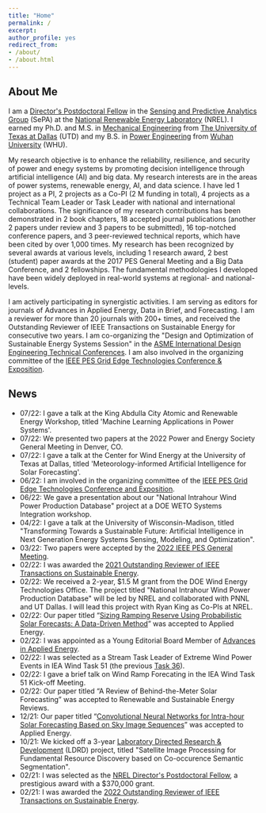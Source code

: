 ```yaml
---
title: "Home" 
permalink: /
excerpt: 
author_profile: yes
redirect_from:
- /about/
- /about.html
---
```

About Me
------
I am a [Director's Postdoctoral Fellow](https://www.nrel.gov/research/staff/cong-feng.html) in the [Sensing and Predictive Analytics Group](https://www.nrel.gov/grid/sensing-predictive-analytics.html) (SePA) at the [National Renewable Energy Laboratory](https://www.nrel.gov) (NREL). I earned my Ph.D. and M.S. in [Mechanical Engineering](https://me.utdallas.edu) from [The University of Texas at Dallas](https://www.utdallas.edu) (UTD) and my B.S. in [Power Engineering](https://en.whu.edu.cn/pmc/Departments___Groups/Department__of_Power_Engineering.htm) from [Wuhan University](https://en.whu.edu.cn) (WHU).

My research objective is to enhance the reliability, resilience, and security of power and enegy systems by promoting decision intelligence through artificial intelligence (AI) and big data. My research interests are in the areas of power systems, renewable energy, AI, and data science. I have led 1 project as a PI, 2 projects as a Co-PI (2 M funding in total), 4 projects as a Technical Team Leader or Task Leader with national and international collaborations. The significance of my research contributions has been demonstrated in 2 book chapters, 18 accepted journal publications (another 2 papers under review and 3 papers to be submitted), 16 top-notched conference papers, and 3 peer-reviewed technical reports, which have been cited by over 1,000 times. My research has been recognized by several awards at various levels, including 1 research award, 2 best (student) paper awards at the 2017 PES General Meeting and a Big Data Conference, and 2 fellowships. The fundamental methodologies I developed have been widely deployed in real-world systems at regional- and national-levels. 

I am actively participating in synergistic activities. I am serving as editors for journals of Advances in Applied Energy, Data in Brief, and Forecasting. I am a reviewer for more than 20 journals with 200+ times, and received the Outstanding Reviewer of IEEE Transactions on Sustainable Energy for consecutive two years. I am co-organizing the "Design and Optimization of Sustainable Energy Systems Session" in the [ASME International Design Engineering Technical Conferences](https://event.asme.org/IDETC-CIE/Program). I am also involved in the organizing committee of the [IEEE PES Grid Edge Technologies Conference & Exposition](https://pes-gridedge.org).

News
------
* 07/22: I gave a talk at the King Abdulla City Atomic and Renewable Energy Workshop, titled 'Machine Learning Applications in Power Systems'. 
* 07/22: We presented two papers at the 2022 Power and Energy Society General Meeting in Denver, CO. 
* 07/22: I gave a talk at the Center for Wind Energy at the University of Texas at Dallas, titled 'Meteorology-informed Artificial Intelligence for Solar Forecasting'. 
* 06/22: I am involved in the organizing committee of the [IEEE PES Grid Edge Technologies Conference and Exposition](https://pes-gridedge.org). 
* 06/22: We gave a presentation about our "National Intrahour Wind Power Production Database" project at a DOE WETO Systems Integration workshop. 
* 04/22: I gave a talk at the University of Wisconsin-Madison, titled "Transforming Towards a Sustainable Future: Artificial Intelligence in Next Generation Energy Systems Sensing, Modeling, and Optimization".
* 03/22: Two papers were accepted by the [2022 IEEE PES General Meeting](https://pes-gm.org).
* 02/22: I was awarded the [2021 Outstanding Reviewer of IEEE Transactions on Sustainable Energy](https://www.ieee-pes.org/images/files/TSTE_Outstanding_Reviewers_with_Affiliations_ONLY.pdf). 
* 02/22: We received a 2-year, $1.5 M grant from the DOE Wind Energy Technologies Office. The project titled "National Intrahour Wind Power Production Database" will be led by NREL and collaborated with PNNL and UT Dallas. I will lead this project with Ryan King as Co-PIs at NREL.
* 02/22: Our paper titled “[Sizing Ramping Reserve Using Probabilistic Solar Forecasts: A Data-Driven Method](https://www.sciencedirect.com/science/article/abs/pii/S0306261922002574)” was accepted to Applied Energy.
* 02/22: I was appointed as a Young Editorial Board Member of [Advances in Applied Energy](https://www.sciencedirect.com/journal/Advances-in-Applied-Energy).
* 02/22: I was selected as a Stream Task Leader of Extreme Wind Power Events in IEA Wind Task 51 (the previous [Task 36](https://www.ieawindforecasting.dk)).
* 02/22: I gave a brief talk on Wind Ramp Forecating in the IEA Wind Task 51 Kick-off Meeting.
* 02/22: Our paper titled “A Review of Behind-the-Meter Solar Forecasting” was accepted to Renewable and Sustainable Energy Reviews.
* 12/21: Our paper titled “[Convolutional Neural Networks for Intra-hour Solar Forecasting Based on Sky Image Sequences](https://www.sciencedirect.com/science/article/pii/S0306261921016639)” was accepted to Applied Energy.
* 10/21: We kicked off a 3-year [Laboratory Directed Research & Development](https://www.energy.gov/cfo/listings/laboratory-directed-research-and-development-annual-reports) (LDRD) project, titled "Satellite Image Processing for Fundamental Resource Discovery based on Co-occurence Semantic Segmentation".
* 02/21: I was selected as the [NREL Director's Postdoctoral Fellow](https://www.nrel.gov/careers/directors-fellowship.html), a prestigious award with a $370,000 grant.
* 02/21: I was awarded the [2022 Outstanding Reviewer of IEEE Transactions on Sustainable Energy](https://www.ieee-pes.org/images/files/SE_Outstanding_reviewers_2020.pdf).

